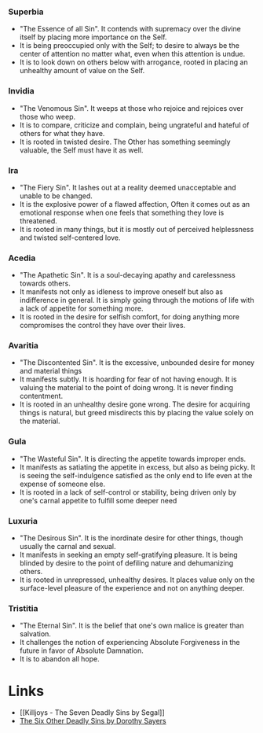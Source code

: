 ### Superbia
* "The Essence of all Sin". It contends with supremacy over the divine itself by placing more importance on the Self.
* It is being preoccupied only with the Self; to desire to always be the center of attention no matter what, even when this attention is undue.
* It is to look down on others below with arrogance, rooted in placing an unhealthy amount of value on the Self.
### Invidia
* "The Venomous Sin". It weeps at those who rejoice and rejoices over those who weep.
* It is to compare, criticize and complain, being ungrateful and hateful of others for what they have.
* It is rooted in twisted desire. The Other has something seemingly valuable, the Self must have it as well.
### Ira
* "The Fiery Sin". It lashes out at a reality deemed unacceptable and unable to be changed.
* It is the explosive power of a flawed affection, Often it comes out as an emotional response when one feels that something they love is threatened.
* It is rooted in many things, but it is mostly out of perceived helplessness and twisted self-centered love.
### Acedia
* "The Apathetic Sin". It is a soul-decaying apathy and carelessness towards others. 
* It manifests not only as idleness to improve oneself but also as indifference in general. It is simply going through the motions of life with a lack of appetite for something more.
* It is rooted in the desire for selfish comfort, for doing anything more compromises the control they have over their lives.
### Avaritia
* "The Discontented Sin". It is the excessive, unbounded desire for money and material things
* It manifests subtly. It is hoarding for fear of not having enough. It is valuing the material to the point of doing wrong. It is never finding contentment.
* It is rooted in an unhealthy desire gone wrong. The desire for acquiring things is natural, but greed misdirects this by placing the value solely on the material.
### Gula
* "The Wasteful Sin". It is directing the appetite towards improper ends. 
* It manifests as satiating the appetite in excess, but also as being picky. It is seeing the self-indulgence satisfied as the only end to life even at the expense of someone else.
* It is rooted in a lack of self-control or stability, being driven only by one's carnal appetite to fulfill some deeper need
### Luxuria
* "The Desirous Sin". It is the inordinate desire for other things, though usually the carnal and sexual.
* It manifests in seeking an empty self-gratifying pleasure. It is being blinded by desire to the point of defiling nature and dehumanizing others.
* It is rooted in unrepressed, unhealthy desires. It places value only on the surface-level pleasure of the experience and not on anything deeper.
### Tristitia
* "The Eternal Sin". It is the belief that one's own malice is greater than salvation.
* It challenges the notion of experiencing Absolute Forgiveness in the future in favor of Absolute Damnation.
* It is to abandon all hope.
# Links
* [[Killjoys - The Seven Deadly Sins by Segal]]
* [The Six Other Deadly Sins by Dorothy Sayers](https://mygospelblog.wordpress.com/2017/10/03/the-other-six-deadly-sins/)
